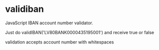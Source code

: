 validiban
=========

JavaScript IBAN account number validator.

Just do validIBAN('LV80BANK0000435195001') 
and receive true or false

validation accepts account number with whitespaces
